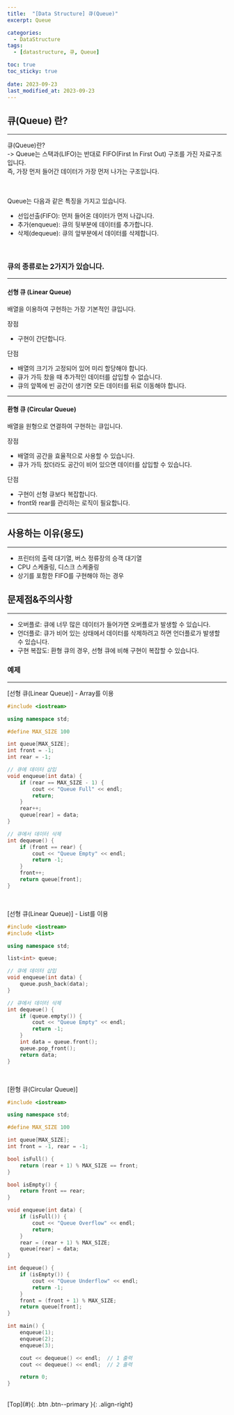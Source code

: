 ```yaml
---
title:  "[Data Structure] 큐(Queue)"
excerpt: Queue

categories:
  - DataStructure
tags:
  - [datastructure, 큐, Queue]

toc: true
toc_sticky: true
 
date: 2023-09-23
last_modified_at: 2023-09-23
---
```


## 큐(Queue) 란?
---
큐(Queue)란? <br>
-> Queue는 스택과(LIFO)는 반대로 FIFO(First In First Out) 구조를 가진 자료구조입니다. <br>
즉, 가장 먼저 들어간 데이터가 가장 먼저 나가는 구조입니다. <br><br><br>


Queue는 다음과 같은 특징을 가지고 있습니다. <br>
- 선입선출(FIFO): 먼저 들어온 데이터가 먼저 나갑니다.
- 추가(enqueue): 큐의 뒷부분에 데이터를 추가합니다.
- 삭제(dequeue): 큐의 앞부분에서 데이터를 삭제합니다.

<br>

### 큐의 종류로는 2가지가 있습니다. 
---

#### 선형 큐 (Linear Queue)<br>
배열을 이용하여 구현하는 가장 기본적인 큐입니다.<br>

장점
- 구현이 간단합니다.
 
단점
- 배열의 크기가 고정되어 있어 미리 할당해야 합니다.
- 큐가 가득 찼을 때 추가적인 데이터를 삽입할 수 없습니다.
- 큐의 앞쪽에 빈 공간이 생기면 모든 데이터를 뒤로 이동해야 합니다.


----

#### 환형 큐 (Circular Queue)<br>
배열을 원형으로 연결하여 구현하는 큐입니다.

장점
- 배열의 공간을 효율적으로 사용할 수 있습니다.
- 큐가 가득 찼더라도 공간이 비어 있으면 데이터를 삽입할 수 있습니다.

단점
- 구현이 선형 큐보다 복잡합니다.
- front와 rear를 관리하는 로직이 필요합니다.

----


## 사용하는 이유(용도)
---
- 프린터의 출력 대기열, 버스 정류장의 승객 대기열
- CPU 스케줄링, 디스크 스케줄링
- 상기를 포함한 FIFO를 구현해야 하는 경우

## 문제점&주의사항
---
- 오버플로: 큐에 너무 많은 데이터가 들어가면 오버플로가 발생할 수 있습니다.
- 언더플로: 큐가 비어 있는 상태에서 데이터를 삭제하려고 하면 언더플로가 발생할 수 있습니다.
- 구현 복잡도: 환형 큐의 경우, 선형 큐에 비해 구현이 복잡할 수 있습니다.


### 예제
---

[선형 큐(Linear Queue)] - Array를 이용
```C++
#include <iostream>

using namespace std;

#define MAX_SIZE 100

int queue[MAX_SIZE];
int front = -1;
int rear = -1;

// 큐에 데이터 삽입
void enqueue(int data) {
    if (rear == MAX_SIZE - 1) {
        cout << "Queue Full" << endl;
        return;
    }
    rear++;
    queue[rear] = data;
}

// 큐에서 데이터 삭제
int dequeue() {
    if (front == rear) {
        cout << "Queue Empty" << endl;
        return -1;
    }
    front++;
    return queue[front];
}
```
<br>

[선형 큐(Linear Queue)] - List를 이용
```C++
#include <iostream>
#include <list>

using namespace std;

list<int> queue;

// 큐에 데이터 삽입
void enqueue(int data) {
    queue.push_back(data);
}

// 큐에서 데이터 삭제
int dequeue() {
    if (queue.empty()) {
        cout << "Queue Empty" << endl;
        return -1;
    }
    int data = queue.front();
    queue.pop_front();
    return data;
}
```
<br>

[환형 큐(Circular Queue)]
```C++
#include <iostream>

using namespace std;

#define MAX_SIZE 100

int queue[MAX_SIZE];
int front = -1, rear = -1;

bool isFull() {
    return (rear + 1) % MAX_SIZE == front;
}

bool isEmpty() {
    return front == rear;
}

void enqueue(int data) {
    if (isFull()) {
        cout << "Queue Overflow" << endl;
        return;
    }
    rear = (rear + 1) % MAX_SIZE;
    queue[rear] = data;
}

int dequeue() {
    if (isEmpty()) {
        cout << "Queue Underflow" << endl;
        return -1;
    }
    front = (front + 1) % MAX_SIZE;
    return queue[front];
}

int main() {
    enqueue(1);
    enqueue(2);
    enqueue(3);

    cout << dequeue() << endl;  // 1 출력
    cout << dequeue() << endl;  // 2 출력

    return 0;
}
```

<br>
[Top](#){: .btn .btn--primary }{: .align-right}